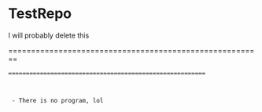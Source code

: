 # TestRepo
I will probably delete this

========================================================
~~~~~~~~~~~~~~~~~~~~~~This is a Test~~~~~~~~~~~~~~~~~~~~
========================================================



 - There is no program, lol



